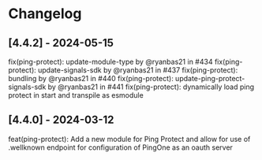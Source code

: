 # Changelog

## [4.4.2] - 2024-05-15

fix(ping-protect): update-module-type by @ryanbas21 in #434
fix(ping-protect): update-signals-sdk by @ryanbas21 in #437
fix(ping-protect): bundling by @ryanbas21 in #440
fix(ping-protect): update-ping-protect-signals-sdk by @ryanbas21 in #441
fix(ping-protect): dynamically load ping protect in start and transpile as esmodule

## [4.4.0] - 2024-03-12

feat(ping-protect): Add a new module for Ping Protect and allow for use of .wellknown endpoint for configuration of PingOne as an oauth server
